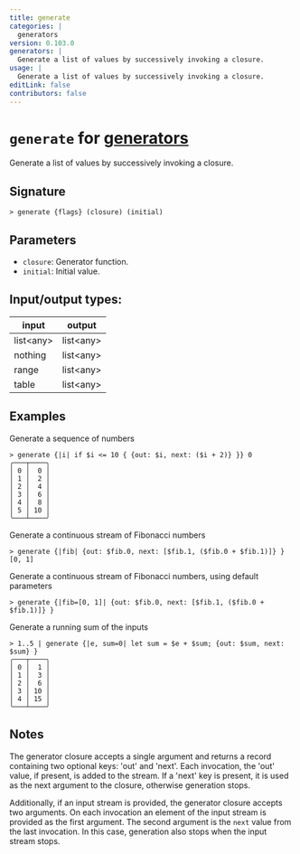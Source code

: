 ```yaml
---
title: generate
categories: |
  generators
version: 0.103.0
generators: |
  Generate a list of values by successively invoking a closure.
usage: |
  Generate a list of values by successively invoking a closure.
editLink: false
contributors: false
---
```

<!-- This file is automatically generated. Please edit the command in https://github.com/nushell/nushell instead. -->

# `generate` for [generators](/commands/categories/generators.md)

<div class='command-title'>Generate a list of values by successively invoking a closure.</div>

## Signature

```> generate {flags} (closure) (initial)```

## Parameters

 -  `closure`: Generator function.
 -  `initial`: Initial value.


## Input/output types:

| input     | output    |
| --------- | --------- |
| list\<any\> | list\<any\> |
| nothing   | list\<any\> |
| range     | list\<any\> |
| table     | list\<any\> |
## Examples

Generate a sequence of numbers
```nu
> generate {|i| if $i <= 10 { {out: $i, next: ($i + 2)} }} 0
╭───┬────╮
│ 0 │  0 │
│ 1 │  2 │
│ 2 │  4 │
│ 3 │  6 │
│ 4 │  8 │
│ 5 │ 10 │
╰───┴────╯

```

Generate a continuous stream of Fibonacci numbers
```nu
> generate {|fib| {out: $fib.0, next: [$fib.1, ($fib.0 + $fib.1)]} } [0, 1]

```

Generate a continuous stream of Fibonacci numbers, using default parameters
```nu
> generate {|fib=[0, 1]| {out: $fib.0, next: [$fib.1, ($fib.0 + $fib.1)]} }

```

Generate a running sum of the inputs
```nu
> 1..5 | generate {|e, sum=0| let sum = $e + $sum; {out: $sum, next: $sum} }
╭───┬────╮
│ 0 │  1 │
│ 1 │  3 │
│ 2 │  6 │
│ 3 │ 10 │
│ 4 │ 15 │
╰───┴────╯

```

## Notes
The generator closure accepts a single argument and returns a record
containing two optional keys: 'out' and 'next'. Each invocation, the 'out'
value, if present, is added to the stream. If a 'next' key is present, it is
used as the next argument to the closure, otherwise generation stops.

Additionally, if an input stream is provided, the generator closure accepts two
arguments. On each invocation an element of the input stream is provided as the
first argument. The second argument is the `next` value from the last invocation.
In this case, generation also stops when the input stream stops.